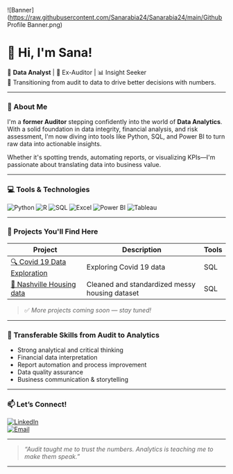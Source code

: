 ![Banner](https://raw.githubusercontent.com/Sanarabia24/Sanarabia24/main/Github Profile Banner.png)
# 👋 Hi, I'm Sana!

🎯 **Data Analyst** | 🧾 Ex-Auditor | 📊 Insight Seeker  
🚀 Transitioning from audit to data to drive better decisions with numbers.

---

### 🧠 About Me

I'm a **former Auditor** stepping confidently into the world of **Data Analytics**. With a solid foundation in data integrity, financial analysis, and risk assessment, I'm now diving into tools like Python, SQL, and Power BI to turn raw data into actionable insights.

Whether it's spotting trends, automating reports, or visualizing KPIs—I'm passionate about translating data into business value.

---

### 💻 Tools & Technologies

![Python](https://img.shields.io/badge/Python-3776AB?style=for-the-badge&logo=python&logoColor=white)
![R](https://img.shields.io/badge/R-276DC3?style=for-the-badge&logo=r&logoColor=white)
![SQL](https://img.shields.io/badge/SQL-003B57?style=for-the-badge&logo=sqlite&logoColor=white)
![Excel](https://img.shields.io/badge/Excel-217346?style=for-the-badge&logo=microsoft-excel&logoColor=white)
![Power BI](https://img.shields.io/badge/Power%20BI-F2C811?style=for-the-badge&logo=powerbi&logoColor=black)
![Tableau](https://img.shields.io/badge/Tableau-E97627?style=for-the-badge&logo=tableau&logoColor=white)

---

### 📁 Projects You'll Find Here

| Project | Description | Tools |
|--------|-------------|-------|
| [🔍 Covid 19 Data Exploration](#) | Exploring Covid 19 data | SQL |
| [🧹 Nashville Housing data](#) | Cleaned and standardized messy housing dataset | SQL |

> ✅ *More projects coming soon — stay tuned!*

---

### 🔁 Transferable Skills from Audit to Analytics

- Strong analytical and critical thinking  
- Financial data interpretation  
- Report automation and process improvement  
- Data quality assurance  
- Business communication & storytelling

---

### 📫 Let’s Connect!

[![LinkedIn](https://img.shields.io/badge/LinkedIn-blue?style=flat&logo=linkedin)](https://www.linkedin.com/in/sana-khan-1590571b5/)  
[![Email](https://img.shields.io/badge/Email-D14836?style=flat&logo=gmail&logoColor=white)](mailto:rabiasana24@gmail.com)

---

> *“Audit taught me to trust the numbers. Analytics is teaching me to make them speak.”*

---


